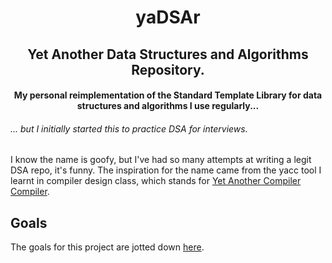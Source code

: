 <h1 style="text-align: center;">yaDSAr</h1>
<h2 style="text-align: center;">Yet Another Data Structures and Algorithms Repository.</h2>
<h4 style="text-align: center;">My personal reimplementation of the Standard Template Library for data structures and algorithms I use regularly...</h4>

###### ... but I initially started this to practice DSA for interviews.
I know the name is goofy, but I've had so many attempts at writing a legit DSA repo, it's funny. The inspiration for the name came from the yacc tool I learnt in compiler design class, which stands for [Yet Another Compiler Compiler](https://en.wikipedia.org/wiki/Yacc).

## Goals
The goals for this project are jotted down [here](docs/project/GOALS.md).